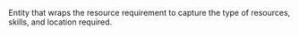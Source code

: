 Entity that wraps the resource requirement to capture the type of resources, skills, and location required.